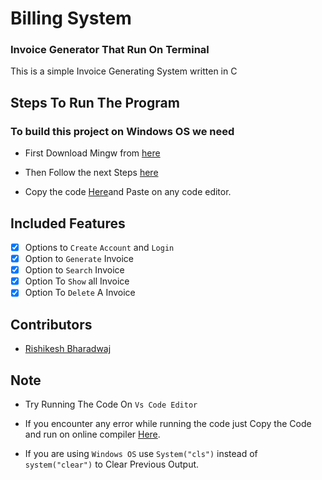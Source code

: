 # Billing System
### Invoice Generator That Run  On Terminal
This is a simple Invoice Generating System written in C


## Steps To Run The  Program

### To build this project on Windows OS we need
- First Download Mingw from [here](https://www.mingw-w64.org/)
 - Then Follow the next Steps [here](https://www.geeksforgeeks.org/installing-mingw-tools-for-c-c-and-changing-environment-variable/)
 
- Copy the code [Here](https://github.com/rishikesh-b/Billing-System/blob/main/BillingSytem.c)and Paste on any code editor.



##  Included Features

- [x]  Options to `Create` `Account` and `Login`
- [x]  Option to `Generate` Invoice
- [x]  Option to `Search` Invoice
- [x]  Option To `Show` all Invoice
- [x]  Option To `Delete` A Invoice

## Contributors

- [Rishikesh Bharadwaj](https://github.com/rishikesh-b)


## Note
- Try Running The Code On `Vs Code Editor`
- If you encounter any error while running the code just Copy the Code and 
  run on online compiler [Here](https://www.onlinegdb.com/online_c_compiler).
  

- If you are using `Windows OS` use `System("cls")` instead of  `system("clear")` to Clear Previous Output.
